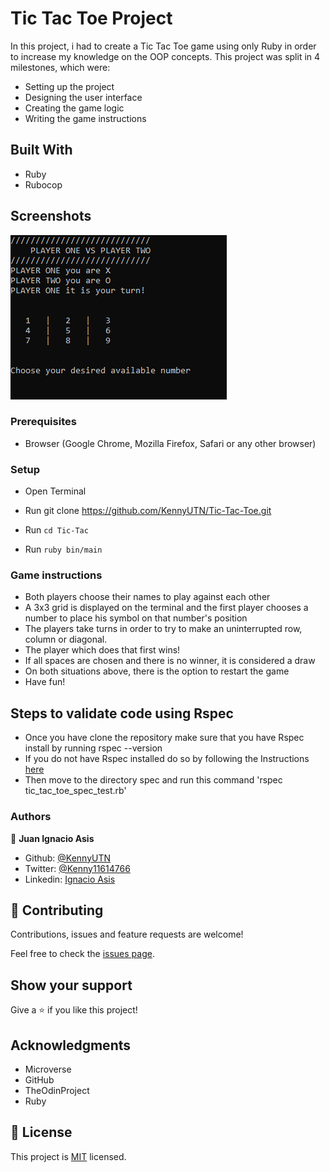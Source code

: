 
# Tic Tac Toe Project
In this project, i had to create a Tic Tac Toe game using only Ruby in order to increase my knowledge on the OOP concepts.
This project was split in 4 milestones, which were:
- Setting up the project
- Designing the user interface
- Creating the game logic
- Writing the game instructions



## Built With


- Ruby
- Rubocop

## Screenshots
<img src="./media/screen1.png" />

### Prerequisites

- Browser (Google Chrome, Mozilla Firefox, Safari or any other browser)

### Setup
- Open Terminal

- Run git clone https://github.com/KennyUTN/Tic-Tac-Toe.git
- Run `cd Tic-Tac`
- Run `ruby bin/main`


### Game instructions
- Both players choose their names to play against each other
- A 3x3 grid is displayed on the terminal and the first player chooses a number to place his symbol on that number's position
- The players take turns in order to try to make an uninterrupted row, column or diagonal.
- The player which does that first wins!
- If all spaces are chosen and there is no winner, it is considered a draw
- On both situations above, there is the option to restart the game
- Have fun!

## Steps to validate code using Rspec
- Once you have clone the repository make sure that you have Rspec install by running rspec --version
- If you do not have Rspec installed do so by following the Instructions [here](https://medium.com/@amliving/my-rails-rspec-set-up-6451269847f9)
- Then move to the directory spec and run this command 'rspec tic_tac_toe_spec_test.rb'

### Authors

👤 **Juan Ignacio Asis**

- Github: [@KennyUTN](https://github.com/Berabjesus)
- Twitter: [@Kenny11614766](https://twitter.com/Kenny11614766)
- Linkedin: [Ignacio Asis](https://www.linkedin.com/in/ignacio-asis-b8214b183/)

## 🤝 Contributing

Contributions, issues and feature requests are welcome!

Feel free to check the [issues page](https://github.com/KennyUTN/Tic-Tac-Toe/issues).

## Show your support

Give a ⭐️ if you like this project!

## Acknowledgments

- Microverse
- GitHub
- TheOdinProject
- Ruby

## 📝 License

This project is [MIT](lic.url) licensed.

